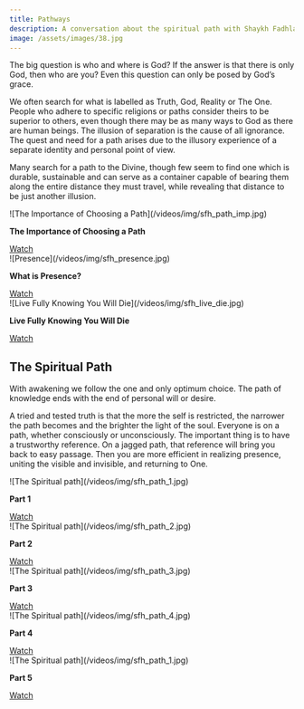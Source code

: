 ```yaml
---
title: Pathways
description: A conversation about the spiritual path with Shaykh Fadhlalla Haeri and Dr Ali Alawi
image: /assets/images/38.jpg
---
```


<div class="callout6">
The big question is who and where is God? If the answer is that there is only God, then who are you? Even this question can only be posed by God’s grace.
</div>

We often search for what is labelled as Truth, God, Reality or The One. People who adhere to specific religions or paths consider theirs to be superior to others, even though there may be as many ways to God as there are human beings. The illusion of separation is the cause of all ignorance. The quest and need for a path arises due to the illusory experience of a separate identity and personal point of view.  

Many search for a path to the Divine, though few seem to find one which is durable, sustainable and can serve as a container capable of bearing them along the entire distance they must travel, while revealing that distance to be just another illusion.     

<div markdown="1" class="card video sidebar center gemoji center-content">

<div markdown="2" class="video-image">
![The Importance of Choosing a Path](/videos/img/sfh_path_imp.jpg)
</div>

**The Importance of Choosing a Path**

<div markdown="3" class="video-link">
<a target="_blank" href="https://www.youtube.com/watch?v=vo4hC7mO15k">Watch</a>
</div>

</div>

<div markdown="1" class="card video sidebar center gemoji center-content">

<div markdown="2" class="video-image">
![Presence](/videos/img/sfh_presence.jpg)
</div>

**What is Presence?**

<div markdown="3" class="video-link">
<a target="_blank" href="https://www.youtube.com/watch?v=_NZmxaAHFZk">Watch</a>
</div>

</div>

<div markdown="1" class="card video sidebar center gemoji center-content">

<div markdown="2" class="video-image">
![Live Fully Knowing You Will Die](/videos/img/sfh_live_die.jpg)
</div>

**Live Fully Knowing You Will Die**

<div markdown="3" class="video-link">
<a target="_blank" href="https://www.youtube.com/watch?v=Prw7zP064LY">Watch</a>
</div>

</div>

<div markdown="1" class="clear"></div>

## The Spiritual Path

<div class="callout6">
With awakening we follow the one and only optimum choice. The path of knowledge ends with the end of personal will or desire.
</div>

A tried and tested truth is that the more the self is restricted, the narrower the path becomes and the  brighter the light of the soul. Everyone is on a path, whether consciously or unconsciously. The important thing is to have a trustworthy reference. On a jagged path, that reference will bring you back to easy passage. Then you are more efficient in realizing presence, uniting the visible and invisible, and returning to One. 

<div markdown="1" class="card video sidebar center gemoji center-content">

<div markdown="2" class="video-image">
![The Spiritual path](/videos/img/sfh_path_1.jpg)
</div>

**Part 1**

<div markdown="3" class="video-link">
<a target="_blank" href="https://www.youtube.com/watch?v=v_7sGq8fyYg">Watch</a>
</div>

</div>

<div markdown="1" class="card video sidebar center gemoji center-content">

<div markdown="2" class="video-image">
![The Spiritual path](/videos/img/sfh_path_2.jpg)
</div>

**Part 2**

<div markdown="3" class="video-link">
<a target="_blank" href="https://www.youtube.com/watch?v=yawfdD_0jG4">Watch</a>
</div>

</div>

<div markdown="1" class="card video sidebar center gemoji center-content">

<div markdown="2" class="video-image">
![The Spiritual path](/videos/img/sfh_path_3.jpg)
</div>

**Part 3**

<div markdown="3" class="video-link">
<a target="_blank" href="https://www.youtube.com/watch?v=WRCbiNyAmF4">Watch</a>
</div>

</div>

<div markdown="1" class="card video sidebar center gemoji center-content">

<div markdown="2" class="video-image">
![The Spiritual path](/videos/img/sfh_path_4.jpg)
</div>

**Part 4**

<div markdown="3" class="video-link">
<a target="_blank" href="https://www.youtube.com/watch?v=v_7sGq8fyYg">Watch</a>
</div>

</div>

<div markdown="1" class="card video sidebar center gemoji center-content">

<div markdown="2" class="video-image">
![The Spiritual path](/videos/img/sfh_path_1.jpg)
</div>

**Part 5**

<div markdown="3" class="video-link">
<a target="_blank" href="https://www.youtube.com/watch?v=nqS8IGt44-0">Watch</a>
</div>

</div>

<div markdown="1" class="clear"></div>